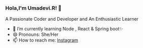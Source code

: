 ### Hola,I'm Umadevi.R! 👋
A Passionate Coder and Developer and An Enthusiastic Learner
- 🌱 I’m currently learning Node , React & Spring boot✨
- 😄 Pronouns: She/Her
- 📫 How to reach me: [Instagram](https://www.instagram.com/umadeviraajkumar/)
<!--
**Umadevi-R/Umadevi-R** is a ✨ _special_ ✨ repository because its `README.md` (this file) appears on your GitHub profile.

Here are some ideas to get you started:

- 🔭 I’m currently working on ...
- 🌱 I’m currently learning ...
- 👯 I’m looking to collaborate on ...
- 🤔 I’m looking for help with ...
- 💬 Ask me about ...
- 📫 How to reach me: ...
- 😄 Pronouns: ...
- ⚡ Fun fact: ...
-->
